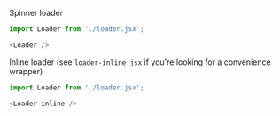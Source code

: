 Spinner loader

```js
import Loader from './loader.jsx';

<Loader />
```

Inline loader (see `loader-inline.jsx` if you're looking for a convenience wrapper)

```js
import Loader from './loader.jsx';

<Loader inline />
```
